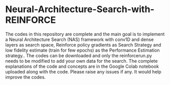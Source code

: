 # Neural-Architecture-Search-with-REINFORCE

The codes in this repository are complete and the main goal is to implement a Neural Architecture Search (NAS) framework with conv1D and dense layers as search space, Reinforce policy gradients as Search Strategy and low fidelity estimate (train for few epochs) as the Performance Estimation strategy.. The codes can be downloaded and only the reinforcerun.py needs to be modified to add your own data for the search. The complete explanations of the code and concepts are in the Google Colab notebook uploaded along with the code. Please raise any issues if any. It would help improve the codes.
